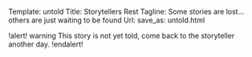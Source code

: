 Template: untold
Title: Storytellers Rest
Tagline: Some stories are lost... others are just waiting to be found
Url:
save_as: untold.html

!alert! warning
    This story is not yet told, come back to the storyteller another day.
!endalert!
